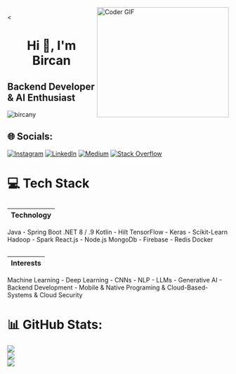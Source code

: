 <img alt="Coder GIF" align="right" height=250 width=300 src="http://raw.githubusercontent.com/TheDudeThatCode/TheDudeThatCode/master/Assets/Developer.gif" />

<<h1 align="center"><strong>Hi 👋, I'm Bircan</strong></h1>
<h2 align="left"><strong>Backend Developer & AI Enthusiast </strong></h2>

<p align="left"> <img src="https://komarev.com/ghpvc/?username=bircany&label=Profile%20views&color=0e75b6&style=flat" alt="bircany" /> </p>





## 🌐 Socials:
[![Instagram](https://img.shields.io/badge/Instagram-%23E4405F.svg?logo=Instagram&logoColor=white)](https://instagram.com/bircnnyilmz/) 
[![LinkedIn](https://img.shields.io/badge/LinkedIn-%230077B5.svg?logo=linkedin&logoColor=white)](https://linkedin.com/in/bircany) 
[![Medium](https://img.shields.io/badge/Medium-12100E?logo=medium&logoColor=white)](https://medium.com/@bircany) 
[![Stack Overflow](https://img.shields.io/badge/-Stackoverflow-FE7A16?logo=stack-overflow&logoColor=white)](https://stackoverflow.com/users/user:18478547) 


# 💻 Tech Stack

## 
| Technology       |
|------------------|
Java - Spring Boot
.NET 8 / .9
Kotlin - Hilt
TensorFlow - Keras - Scikit-Learn
Hadoop - Spark
React.js - Node.js
MongoDb - Firebase - Redis
Docker

## 
| Interests       |
|------------------|
Machine Learning - Deep Learning - CNNs - NLP - LLMs - Generative AI - Backend Development - Mobile & Native Programing & Cloud-Based-Systems & Cloud Security

# 📊 GitHub Stats:
![](https://github-readme-stats.vercel.app/api?username=bircany&theme=jolly&hide_border=false&include_all_commits=true&count_private=true)<br/>
![](https://github-readme-streak-stats.herokuapp.com/?user=bircany&theme=jolly&hide_border=false)<br/>
![](https://github-readme-stats.vercel.app/api/top-langs/?username=bircany&theme=jolly&hide_border=false&include_all_commits=true&count_private=true&layout=compact)






